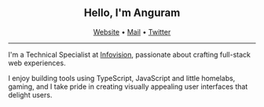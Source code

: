 <h2 align="center"> Hello, I'm Anguram</h2>

<p align="center">
  <a href="https://anguram.dev/">Website</a> •
  <a href="mailto:ThisIsAnguram@gmail.com">Mail</a> •
  <a href="https://twitter.com/HeyProtagonist">Twitter</a>
</p>

<hr>

<p>
  I'm a Technical Specialist at <a href="https://www.infovision.com/">Infovision</a>, passionate about crafting full-stack web experiences.
</p>

<p>
  I enjoy building tools using TypeScript, JavaScript and little homelabs, gaming, and I take pride in creating visually appealing user interfaces that delight users.
</p>

